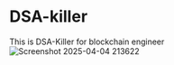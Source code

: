 # DSA-killer
This is DSA-Killer for blockchain engineer
![Screenshot 2025-04-04 213622](https://github.com/user-attachments/assets/35924a68-a200-4bdd-9024-91395208d6d6)
